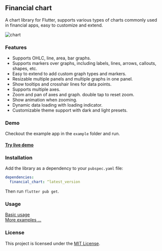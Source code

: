 ## Financial chart

A chart library for Flutter, supports various types of charts commonly used in financial apps, 
easy to customize and extend.

![chart](doc/assets/screen.gif)

### Features
- Supports OHLC, line, area, bar graphs.
- Supports markers over graphs, including labels, lines, arrows, callouts, shapes, etc.
- Easy to extend to add custom graph types and markers.
- Resizable multiple panels and multiple graphs in one panel.
- Show tooltips and crosshair lines for data points.
- Supports multiple axes.
- Zoom and pan of axes and graph. double tap to reset zoom.
- Show animation when zooming.
- Dynamic data loading with loading indicator.
- Customizable theme support with dark and light presets.

### Demo
Checkout the example app in the `example` folder and run.
#### [Try live demo](https://cjjapan.github.io/financial_chart)

### Installation
Add the library as a dependency to your `pubspec.yaml` file:
```yaml
dependencies:
  financial_chart: ^latest_version
```
Then run `flutter pub get`.

### Usage
[Basic usage](https://github.com/cjjapan/financial_chart/tree/main/example/lib/demos/basic.dart)  
[More examples ...](https://github.com/cjjapan/financial_chart/tree/main/example/lib/demos)

### License
This project is licensed under the [MIT License](https://github.com/cjjapan/financial_chart/tree/main/LICENSE).
